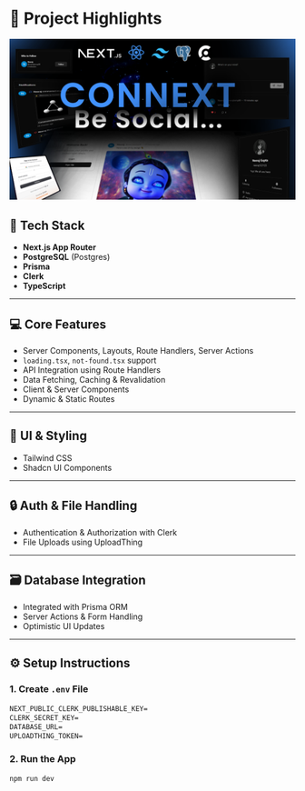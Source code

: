 # 🚀 Project Highlights

![Preview Image](public/thumbnail.png)

## 🧱 Tech Stack
- **Next.js App Router**
- **PostgreSQL** (Postgres)
- **Prisma**
- **Clerk**
- **TypeScript**

---

## 💻 Core Features

- Server Components, Layouts, Route Handlers, Server Actions
- `loading.tsx`, `not-found.tsx` support
- API Integration using Route Handlers
- Data Fetching, Caching & Revalidation
- Client & Server Components
- Dynamic & Static Routes

---

## 🎨 UI & Styling

- Tailwind CSS
- Shadcn UI Components

---

## 🔒 Auth & File Handling

- Authentication & Authorization with Clerk
- File Uploads using UploadThing

---

## 🗃️ Database Integration

- Integrated with Prisma ORM
- Server Actions & Form Handling
- Optimistic UI Updates

---

## ⚙️ Setup Instructions

### 1. Create `.env` File

```env
NEXT_PUBLIC_CLERK_PUBLISHABLE_KEY=
CLERK_SECRET_KEY=
DATABASE_URL=
UPLOADTHING_TOKEN=
```

### 2. Run the App

```bash
npm run dev
```
